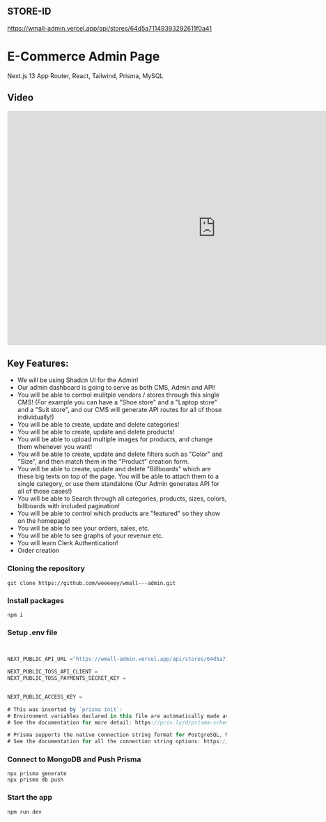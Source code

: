 ## STORE-ID

https://wmall-admin.vercel.app/api/stores/64d5a71149393292611f0a41

# E-Commerce Admin Page

Next.js 13 App Router, React, Tailwind, Prisma, MySQL

## Video

<iframe width="956" height="538" src="https://www.youtube.com/watch?v=-Snlr2dZY4g" frameborder="0" allow="accelerometer; autoplay; encrypted-media; gyroscope; picture-in-picture" allowfullscreen></iframe>

## Key Features:

-   We will be using Shadcn UI for the Admin!
-   Our admin dashboard is going to serve as both CMS, Admin and API!
-   You will be able to control mulitple vendors / stores through this single CMS! (For example you can have a "Shoe store" and a "Laptop store" and a "Suit store", and our CMS will generate API routes for all of those individually!)
-   You will be able to create, update and delete categories!
-   You will be able to create, update and delete products!
-   You will be able to upload multiple images for products, and change them whenever you want!
-   You will be able to create, update and delete filters such as "Color" and "Size", and then match them in the "Product" creation form.
-   You will be able to create, update and delete "Billboards" which are these big texts on top of the page. You will be able to attach them to a single category, or use them standalone (Our Admin generates API for all of those cases!)
-   You will be able to Search through all categories, products, sizes, colors, billboards with included pagination!
-   You will be able to control which products are "featured" so they show on the homepage!
-   You will be able to see your orders, sales, etc.
-   You will be able to see graphs of your revenue etc.
-   You will learn Clerk Authentication!
-   Order creation

### Cloning the repository

```shell
git clone https://github.com/weeeeey/wmall---admin.git
```

### Install packages

```shell
npm i
```

### Setup .env file

```js


NEXT_PUBLIC_API_URL ="https://wmall-admin.vercel.app/api/stores/64d5a71149393292611f0a41"

NEXT_PUBLIC_TOSS_API_CLIENT =
NEXT_PUBLIC_TOSS_PAYMENTS_SECRET_KEY =


NEXT_PUBLIC_ACCESS_KEY =

# This was inserted by `prisma init`:
# Environment variables declared in this file are automatically made available to Prisma.
# See the documentation for more detail: https://pris.ly/d/prisma-schema#accessing-environment-variables-from-the-schema

# Prisma supports the native connection string format for PostgreSQL, MySQL, SQLite, SQL Server, MongoDB and CockroachDB.
# See the documentation for all the connection string options: https://pris.ly/d/connection-strings


```

### Connect to MongoDB and Push Prisma

```shell
npx prisma generate
npx prisma db push
```

### Start the app

```shell
npm run dev
```
